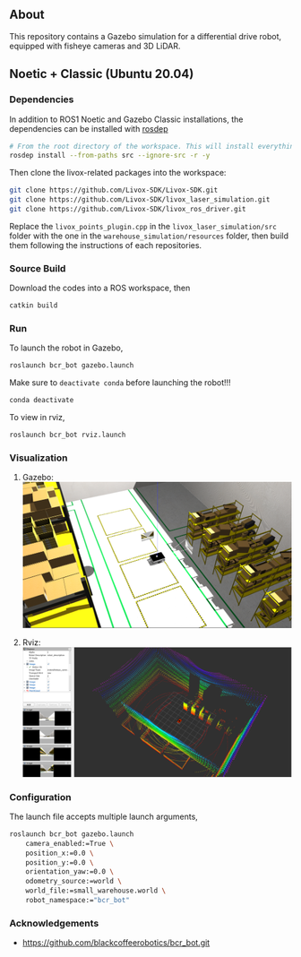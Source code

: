 ## About

This repository contains a Gazebo simulation for a differential drive robot, equipped with fisheye cameras and 3D LiDAR. 

## Noetic + Classic (Ubuntu 20.04)

### Dependencies

In addition to ROS1 Noetic and Gazebo Classic installations, the dependencies can be installed with [rosdep](http://wiki.ros.org/rosdep)

```bash
# From the root directory of the workspace. This will install everything mentioned in package.xml
rosdep install --from-paths src --ignore-src -r -y
```
Then clone the livox-related packages into the workspace:
```bash
git clone https://github.com/Livox-SDK/Livox-SDK.git
git clone https://github.com/Livox-SDK/livox_laser_simulation.git
git clone https://github.com/Livox-SDK/livox_ros_driver.git
```
Replace the `livox_points_plugin.cpp` in the `livox_laser_simulation/src` folder with the one in the `warehouse_simulation/resources` folder, then build them following the instructions of each repositories.

### Source Build

Download the codes into a ROS workspace, then
```bash
catkin build
```
### Run

To launch the robot in Gazebo,
```bash
roslaunch bcr_bot gazebo.launch
```
Make sure to `deactivate conda` before launching the robot!!!
```bash
conda deactivate
```
To view in rviz,
```bash
roslaunch bcr_bot rviz.launch
```

### Visualization
1. Gazebo:
	![](png/gazebo.png)

2. Rviz:
	![](png/rviz.png)
	
### Configuration

The launch file accepts multiple launch arguments,
```bash
roslaunch bcr_bot gazebo.launch 
	camera_enabled:=True \
	position_x:=0.0 \
	position_y:=0.0 \
	orientation_yaw:=0.0 \
	odometry_source:=world \
	world_file:=small_warehouse.world \
	robot_namespace:="bcr_bot"
```

### Acknowledgements
- https://github.com/blackcoffeerobotics/bcr_bot.git

